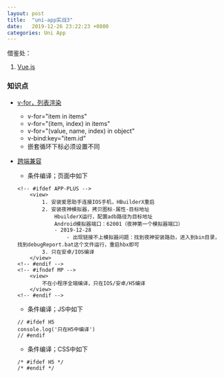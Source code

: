 ```yaml
---
layout: post
title:  "uni-app实战3"
date:   2019-12-26 23:22:23 +0800
categories: Uni App
--- 
```


借鉴处：
1. [Vue.js](https://cn.vuejs.org/v2/guide/list.html) 




### 知识点

- [v-for，列表渲染](https://cn.vuejs.org/v2/guide/list.html)
    - v-for="item in items"
    - v-for="(item, index) in items"
    - v-for="(value, name, index) in object"
    - v-bind:key="item.id"
    - 嵌套循环下标必须设置不同

- [跨端兼容](https://uniapp.dcloud.io/platform)
    - 条件编译；页面中如下
    ````
    <!-- #ifdef APP-PLUS -->
        <view>
            1. 安装爱思助手连接IOS手机，HBuilderX重启
            2. 安装夜神模拟器，拷贝图标-属性-目标地址
                HbuilderX运行，配置adb路径为目标地址
                Android模拟器端口：62001（夜神第一个模拟器端口）
                - 2019-12-28
                    - 出现链接不上模拟器问题：找到夜神安装路劲，进入到bin目录，找到debugReport.bat这个文件运行，重启hbx即可
            3. 只在安卓/IOS编译
        </view>
    <!-- #endif -->
    <!-- #ifndef MP -->
        <view>
            不在小程序全端编译，只在IOS/安卓/H5编译
        </view>
    <!-- #endif -->
    ````
    - 条件编译；JS中如下
    ````
    // #ifdef H5
    console.log('只在H5中编译')
    // #endif
    ````
    - 条件编译；CSS中如下
    ````
    /* #ifdef H5 */
    /* #endif */
    ````
        

    



